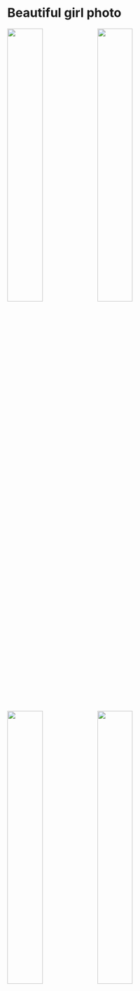 # Beautiful girl photo

<img src="https://i.imgur.com/Aks7txZ.png" width="40%" height="40%"/> <img src="https://i.imgur.com/27mAQU6.png" width="40%" height="40%"/> <img src="https://i.imgur.com/XsScbY7.png" width="40%" height="40%"/> <img src="https://i.imgur.com/N0S7c7L.png" width="40%" height="40%"/>